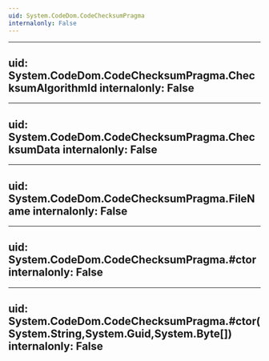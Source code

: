 ```yaml
---
uid: System.CodeDom.CodeChecksumPragma
internalonly: False
---
```


---
uid: System.CodeDom.CodeChecksumPragma.ChecksumAlgorithmId
internalonly: False
---

---
uid: System.CodeDom.CodeChecksumPragma.ChecksumData
internalonly: False
---

---
uid: System.CodeDom.CodeChecksumPragma.FileName
internalonly: False
---

---
uid: System.CodeDom.CodeChecksumPragma.#ctor
internalonly: False
---

---
uid: System.CodeDom.CodeChecksumPragma.#ctor(System.String,System.Guid,System.Byte[])
internalonly: False
---
